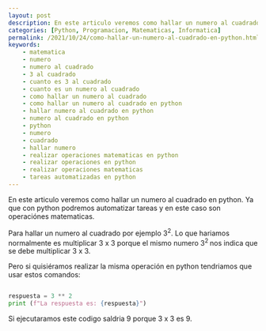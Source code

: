```yaml
---
layout: post
description: En este articulo veremos como hallar un numero al cuadrado en python. Ya que con python podremos automatizar tareas y en este caso son operaciónes matematicas
categories: [Python, Programacion, Matematicas, Informatica]
permalink: /2021/10/24/como-hallar-un-numero-al-cuadrado-en-python.html
keywords:
    - matematica
    - numero
    - numero al cuadrado
    - 3 al cuadrado
    - cuanto es 3 al cuadrado
    - cuanto es un numero al cuadrado
    - como hallar un numero al cuadrado
    - como hallar un numero al cuadrado en python
    - hallar numero al cuadrado en python
    - numero al cuadrado en python
    - python
    - numero
    - cuadrado
    - hallar numero
    - realizar operaciones matematicas en python
    - realizar operaciones en python
    - realizar operaciones matematicas
    - tareas automatizadas en python
---
```


En este articulo veremos como hallar un numero al cuadrado en python. Ya que con python podremos automatizar tareas y en este caso son operaciónes matematicas.

Para hallar un numero al cuadrado por ejemplo 3<sup>2</sup>. Lo que hariamos normalmente es multiplicar 3 x 3 porque el mismo numero 3<sup>2 </sup> nos indica que se debe multiplicar 3 x 3.

Pero si quisiéramos realizar la misma operación en python tendriamos que usar estos comandos:

```python

respuesta = 3 ** 2
print (f"La respuesta es: {respuesta}")

```

Si ejecutaramos este codigo saldria 9 porque 3 x 3 es 9.




